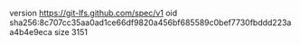 version https://git-lfs.github.com/spec/v1
oid sha256:8c707cc35aa0ad1ce66df9820a456bf685589c0bef7730fbddd223aa4b4e9eca
size 3151
